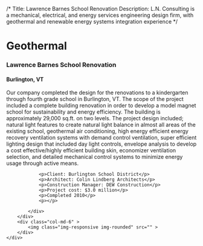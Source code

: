 /*
Title: Lawrence Barnes School Renovation
Description: L.N. Consulting is a mechanical, electrical, and energy services engineering design firm, with geothermal and renewable energy systems integration experience
*/

# Geothermal

<div>
	<div class="row">
		<div class="col-md-6" >
			<div class="well" >
				<h3>Lawrence Barnes School Renovation</h3>
				<h4>Burlington, VT</h4>
				<p>
   
   Our company completed the design for the renovations to a kindergarten through fourth grade school in Burlington, VT.  The scope of the project included a complete building renovation in order to develop a model magnet school for sustainability and energy efficiency.  The building is approximately 29,000 sq.ft. on two levels.  The project design included; natural light features to create natural light balance in almost all areas of the existing school, geothermal air conditioning, high energy efficient energy recovery ventilation systems with demand control ventilation, super efficient lighting design that included day light controls, envelope analysis to develop a cost effective/highly efficient building skin, economizer ventilation selection, and detailed mechanical control systems to minimize energy usage through active means.
</p>
				
				<p>Client: Burlington School District</p>
				<p>Architect: Colin Lindberg Architects</p>
				<p>Construction Manager: DEW Construction</p>
				<p>Project cost: $3.0 million</p>
				<p>Completed 2010</p>
				<p></p>
				
			</div>
		</div>
		<div class="col-md-6" >
			<img class="img-responsive img-rounded" src="" >
		</div>
	</div>
</div>
